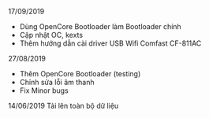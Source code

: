 17/09/2019
- Dùng OpenCore Bootloader làm Bootloader chính
- Cập nhật OC, kexts
- Thêm hướng dẫn cài driver USB Wifi Comfast CF-811AC

27/08/2019
- Thêm OpenCore Bootloader (testing)
- Chỉnh sửa lỗi âm thanh
- Fix Minor bugs

14/06/2019
Tải lên toàn bộ dữ liệu
